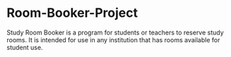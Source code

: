 # Room-Booker-Project
Study Room Booker is a program for students or teachers to reserve study rooms. It is intended for use in any institution that has rooms available for student use.
